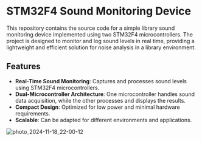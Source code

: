 # STM32F4 Sound Monitoring Device

This repository contains the source code for a simple library sound monitoring device implemented using two STM32F4 microcontrollers. The project is designed to monitor and log sound levels in real time, providing a lightweight and efficient solution for noise analysis in a library environment.

## Features
- **Real-Time Sound Monitoring**: Captures and processes sound levels using STM32F4 microcontrollers.
- **Dual-Microcontroller Architecture**: One microcontroller handles sound data acquisition, while the other processes and displays the results.
- **Compact Design**: Optimized for low power and minimal hardware requirements.
- **Scalable**: Can be adapted for different environments and applications.
  

![photo_2024-11-18_22-00-12](https://github.com/user-attachments/assets/64b50c8b-206e-4794-92e2-2646eaa6b5e3)
